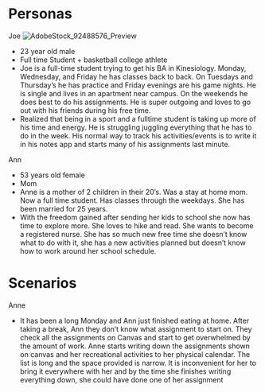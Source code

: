 # Personas
Joe
![AdobeStock_92488576_Preview](https://github.com/ChicoState/UX-ScheduleBuilder/assets/117888435/8724c10f-67f3-4674-9e3d-ad502dc5da03)

- 23 year old male
- Full time Student + basketball college athlete
- Joe is a full-time student trying to get his BA in Kinesiology. Monday, Wednesday, and Friday he has classes back to back. On Tuesdays and Thursday’s he has practice and Friday evenings are his game nights. He is single and lives in an apartment near campus. On the weekends he does best to do his assignments. He is super outgoing and loves to go out with his friends during his free time.
- Realized that being in a sport and a fulltime student is taking up more of his time and energy. He is struggling juggling everything that he has to do in the week. His normal way to track his activities/events is to write it in his notes app and starts many of his assignments last minute.

Ann 
- 53 years old female
- Mom
- Anne is a mother of 2 children in their 20’s. Was a stay at home mom. Now a full time student. Has classes through the weekdays. She has been married for 25 years.
-  With the freedom gained after sending her kids to school she now has time to explore more. She loves to hike and read. She wants to become a registered nurse. She has so much new free time she doesn’t know what to do with it, she has a new activities planned but doesn’t know how to work around her school schedule.

# Scenarios
Anne
- It has been a long Monday and Ann just finished eating at home. After taking a break, Ann they don’t know what assignment to start on. They check all the assignments on Canvas and start to get overwhelmed by the amount of work. Anne starts writing down the assignments shown on canvas and her recreational activities to her physical calendar. The list is long and the space provided is narrow. It is inconvenient for her to bring it everywhere with her and by the time she finishes writing everything down, she could have done one of her assignment
